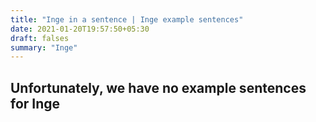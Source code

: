 ```yaml
---
title: "Inge in a sentence | Inge example sentences"
date: 2021-01-20T19:57:50+05:30
draft: falses
summary: "Inge"
---
```

## Unfortunately, we have no example sentences for Inge                 
